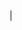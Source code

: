 <!-- # Бейджик статуса
[![Build status](https://ci.appveyor.com/api/projects/status/m05tbrhyhl4cguld?svg=true)](https://ci.appveyor.com/project/Logot1n/matchers) -->|